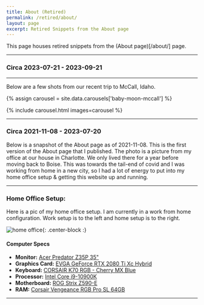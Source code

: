 ```yaml
---
title: About (Retired)
permalink: /retired/about/
layout: page
excerpt: Retired Snippets from the About page
---
```


This page houses retired snippets from the (About page)[/about/] page.

---

### Circa 2023-07-21 - 2023-09-21

---

Below are a few shots from our recent trip to McCall, Idaho.

{% assign carousel = site.data.carousels['baby-moon-mccall'] %}


{% include carousel.html images=carousel %}

---

### Circa 2021-11-08 - 2023-07-20
Below is a snapshot of the About page as of 2021-11-08. This is the first version of the About page that I published.
The photo is a picture from my office at our house in Charlotte. We only lived there for a year before moving back to 
Boise. This was towards the tail-end of covid and I was working from home in a new city, so I had a lot of energy
to put into my home office setup & getting this website up and running.

---

### Home Office Setup:

Here is a pic of my home office setup. I am currently in a work from home configuration. Work setup is to the left and home setup is to the right.

![home office](https://media.johnsosoka.com/old/img/office.jpg){: .center-block :}

#### Computer Specs

- **Monitor:** [Acer Predator Z35P 35"](https://www.amazon.com/gp/product/B06ZZDYVQM/)
- **Graphics Card:** [EVGA GeForce RTX 2080 Ti Xc Hybrid](https://www.amazon.com/gp/product/B07MGZJP77/)
- **Keyboard:** [CORSAIR K70 RGB - Cherry MX Blue](https://www.amazon.com/gp/product/B07D5W7R2X/)
- **Processor:** [Intel Core i9-10900K](https://www.amazon.com/gp/product/B086MHSTVD/)
- **Motherboard:** [ROG Strix Z590-E ](https://www.amazon.com/gp/product/B08T6HTXF9/)
- **RAM:** [Corsair Vengeance RGB Pro SL 64GB](https://www.amazon.com/gp/product/B08SQRF8MJ/)

---